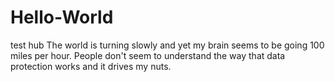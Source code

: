 # Hello-World
test hub
The world is turning slowly and yet my brain seems to be going 100 miles per hour. People don't seem to understand the way that data protection works and it drives my nuts.
